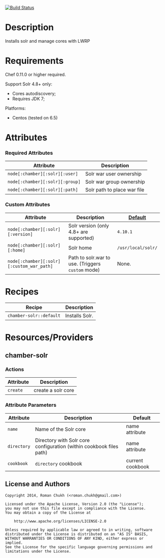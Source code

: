 [![Build Status](https://travis-ci.org/rchukh/chamber-solr.svg)](https://travis-ci.org/rchukh/chamber-solr)

Description
===========

Installs solr and manage cores with LWRP

Requirements
============

Chef 0.11.0 or higher required.

Support Solr 4.8+ only:

- Cores autodiscovery;
- Requires JDK 7;

Platforms:

- Centos (tested on 6.5)


Attributes
==========

### Required Attributes

| Attribute  | Description |
| ------------- | ------------- |
| ```node[:chamber][:solr][:user]``` | Solr war user ownership | 
| ```node[:chamber][:solr][:group]``` | Solr war group ownership | 
| ```node[:chamber][:solr][:path]``` | Solr path to place war file | 


### Custom Attributes

| Attribute  | Description | [Default](attributes/default.rb) |
| ------------- | ------------- | ------------- |
| ```node[:chamber][:solr][:version]``` | Solr version (only 4.8+ are supported) | ```4.10.1``` |
| ```node[:chamber][:solr][:home]``` | Solr home | ```/usr/local/solr/```  |
| ```node[:chamber][:solr][:custom_war_path]``` | Path to solr.war to use. (Triggers `custom` mode) | None. |


Recipes
============

| Recipe  | Description | 
| ------------- | ------------- | 
| ```chamber-solr::default``` | Installs Solr. | 


Resources/Providers
===================

chamber-solr
--------

### Actions

| Attribute  | Description | 
| ------------- | ------------- | 
| ```create``` | create a solr core |


### Attribute Parameters

| Attribute  | Description | Default |
| ------------- | ------------- | ------------- |
| ```name``` | Name of the Solr core | name attribute |
| ```directory``` | Directory with Solr core configuration (within cookbook files path) | name attribute |
| ```cookbook``` | ```directory``` cookbook | current cookbook |


## License and Authors

```text
Copyright 2014, Roman Chukh (<roman.chukh@gmail.com>)

Licensed under the Apache License, Version 2.0 (the "License");
you may not use this file except in compliance with the License.
You may obtain a copy of the License at

    http://www.apache.org/licenses/LICENSE-2.0

Unless required by applicable law or agreed to in writing, software
distributed under the License is distributed on an "AS IS" BASIS,
WITHOUT WARRANTIES OR CONDITIONS OF ANY KIND, either express or implied.
See the License for the specific language governing permissions and
limitations under the License.
```
